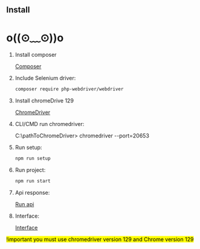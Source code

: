 ## Install

# o((⊙﹏⊙))o

1. Install composer
   
   [Composer](https://getcomposer.org/download/)

2. Include Selenium driver:
      ```bash
   composer require php-webdriver/webdriver

3. Install chromeDrive 129

   [ChromeDriver](https://googlechromelabs.github.io/chrome-for-testing/#stable)

4. CLI/CMD run chromedriver:

   C:\pathToChromeDriver> chromedriver --port=20653

4. Run setup:
      ```bash
   npm run setup

5. Run project:
   ```bash
   npm run start

6. Api response:

   [Run api](http://localhost:8000/api.php)
7. Interface:

   [Interface](http://localhost:999/index.html)

<mark>!important you must use chromedriver version 129 and Chrome version 129</mark>